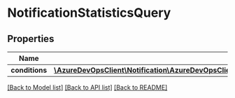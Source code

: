 # NotificationStatisticsQuery

## Properties
Name | Type | Description | Notes
------------ | ------------- | ------------- | -------------
**conditions** | [**\AzureDevOpsClient\Notification\AzureDevOpsClient\Notification\Model\NotificationStatisticsQueryConditions[]**](NotificationStatisticsQueryConditions.md) |  | [optional] 

[[Back to Model list]](../README.md#documentation-for-models) [[Back to API list]](../README.md#documentation-for-api-endpoints) [[Back to README]](../README.md)


